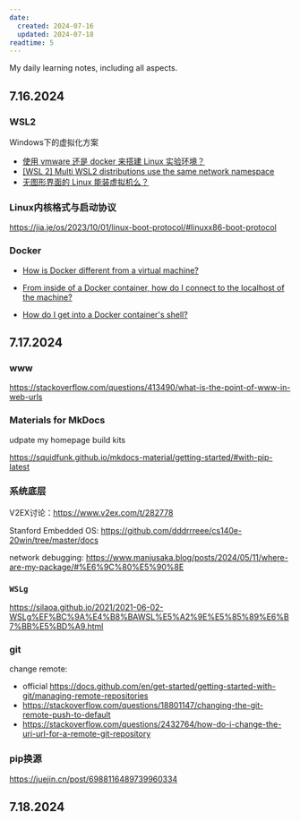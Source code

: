 ```yaml
---
date:
  created: 2024-07-16
  updated: 2024-07-18
readtime: 5
---
```


My daily learning notes, including all aspects.
<!-- more -->

## 7.16.2024

### WSL2

Windows下的虚拟化方案

- [使用 vmware 还是 docker 来搭建 Linux 实验环境？](https://www.v2ex.com/t/812956)
- [[WSL 2] Multi WSL2 distributions use the same network namespace](https://github.com/microsoft/WSL/issues/4304)
- [无图形界面的 Linux 能装虚拟机么？](https://www.v2ex.com/t/142002)



### Linux内核格式与启动协议

https://jia.je/os/2023/10/01/linux-boot-protocol/#linuxx86-boot-protocol



### Docker

- [How is Docker different from a virtual machine?](https://stackoverflow.com/questions/16047306/how-is-docker-different-from-a-virtual-machine)

- [From inside of a Docker container, how do I connect to the localhost of the machine?](https://stackoverflow.com/questions/24319662/from-inside-of-a-docker-container-how-do-i-connect-to-the-localhost-of-the-mach)

- [How do I get into a Docker container's shell?](https://stackoverflow.com/questions/30172605/how-do-i-get-into-a-docker-containers-shell)




## 7.17.2024

### www

https://stackoverflow.com/questions/413490/what-is-the-point-of-www-in-web-urls



### Materials for MkDocs

udpate my homepage build kits

https://squidfunk.github.io/mkdocs-material/getting-started/#with-pip-latest



### 系统底层

V2EX讨论：https://www.v2ex.com/t/282778

Stanford Embedded OS: https://github.com/dddrrreee/cs140e-20win/tree/master/docs

network debugging: https://www.manjusaka.blog/posts/2024/05/11/where-are-my-package/#%E6%9C%80%E5%90%8E



### `WSLg`

https://silaoa.github.io/2021/2021-06-02-WSLg%EF%BC%9A%E4%B8%BAWSL%E5%A2%9E%E5%85%89%E6%B7%BB%E5%BD%A9.html



### git

change remote:

- official https://docs.github.com/en/get-started/getting-started-with-git/managing-remote-repositories
- https://stackoverflow.com/questions/18801147/changing-the-git-remote-push-to-default
- https://stackoverflow.com/questions/2432764/how-do-i-change-the-uri-url-for-a-remote-git-repository



### pip换源

https://juejin.cn/post/6988116489739960334



## 7.18.2024

